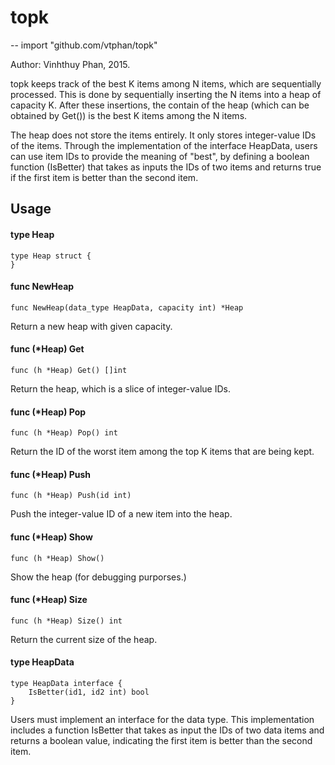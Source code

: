 # topk
--
    import "github.com/vtphan/topk"

Author: Vinhthuy Phan, 2015.

topk keeps track of the best K items among N items, which are sequentially
processed. This is done by sequentially inserting the N items into a heap of
capacity K. After these insertions, the contain of the heap (which can be
obtained by Get()) is the best K items among the N items.

The heap does not store the items entirely. It only stores integer-value IDs of
the items. Through the implementation of the interface HeapData, users can use
item IDs to provide the meaning of "best", by defining a boolean function
(IsBetter) that takes as inputs the IDs of two items and returns true if the
first item is better than the second item.

## Usage

#### type Heap

    type Heap struct {
    }



#### func  NewHeap

    func NewHeap(data_type HeapData, capacity int) *Heap

Return a new heap with given capacity.

#### func (*Heap) Get

    func (h *Heap) Get() []int

Return the heap, which is a slice of integer-value IDs.

#### func (*Heap) Pop

    func (h *Heap) Pop() int

Return the ID of the worst item among the top K items that are being kept.

#### func (*Heap) Push

    func (h *Heap) Push(id int)

Push the integer-value ID of a new item into the heap.

#### func (*Heap) Show

    func (h *Heap) Show()

Show the heap (for debugging purporses.)

#### func (*Heap) Size

    func (h *Heap) Size() int

Return the current size of the heap.

#### type HeapData

    type HeapData interface {
    	IsBetter(id1, id2 int) bool
    }


Users must implement an interface for the data type. This implementation
includes a function IsBetter that takes as input the IDs of two data items and
returns a boolean value, indicating the first item is better than the second
item.
